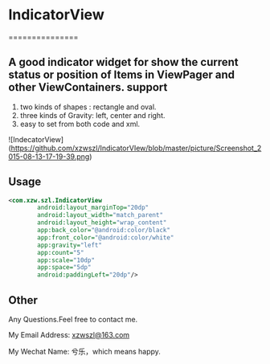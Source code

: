 # IndicatorView
===============

A good indicator widget for show the current status or position of Items in ViewPager and other ViewContainers.
support
-----
1) two kinds of shapes : rectangle and oval.
2) three kinds of Gravity: left, center and right.
3) easy to set from both code and xml.


![IndecatorView] (https://github.com/xzwszl/IndicatorVIew/blob/master/picture/Screenshot_2015-08-13-17-19-39.png)

Usage
-----
```xml
<com.xzw.szl.IndicatorView
        android:layout_marginTop="20dp"
        android:layout_width="match_parent"
        android:layout_height="wrap_content"
        app:back_color="@android:color/black"
        app:front_color="@android:color/white"
        app:gravity="left"
        app:count="5"
        app:scale="10dp"
        app:space="5dp"
        android:paddingLeft="20dp"/>
```
Other
-----
Any Questions.Feel free to contact me.

My Email Address: xzwszl@163.com

My Wechat Name: 兮乐，which means happy.

